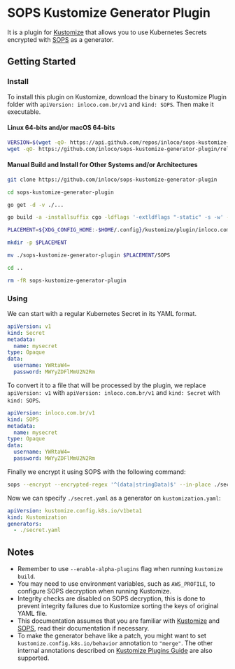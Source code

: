 # SOPS Kustomize Generator Plugin

It is a plugin for [Kustomize](https://github.com/kubernetes-sigs/kustomize) that allows you to use Kubernetes Secrets encrypted with [SOPS](https://github.com/mozilla/sops) as a generator.

## Getting Started

### Install

To install this plugin on Kustomize, download the binary to Kustomize Plugin folder with `apiVersion: inloco.com.br/v1` and `kind: SOPS`. Then make it executable.

#### Linux 64-bits and/or macOS 64-bits

```bash
VERSION=$(wget -qO- https://api.github.com/repos/inloco/sops-kustomize-generator-plugin/releases/latest | jq -r '.tag_name')
wget -qO- https://github.com/inloco/sops-kustomize-generator-plugin/releases/download/${VERSION}/install.sh | sh
```

#### Manual Build and Install for Other Systems and/or Architectures

```bash
git clone https://github.com/inloco/sops-kustomize-generator-plugin

cd sops-kustomize-generator-plugin

go get -d -v ./...

go build -a -installsuffix cgo -ldflags '-extldflags "-static" -s -w' -tags netgo -v ./...

PLACEMENT=${XDG_CONFIG_HOME:-$HOME/.config}/kustomize/plugin/inloco.com.br/v1/sops

mkdir -p $PLACEMENT

mv ./sops-kustomize-generator-plugin $PLACEMENT/SOPS

cd ..

rm -fR sops-kustomize-generator-plugin
```

### Using

We can start with a regular Kubernetes Secret in its YAML format.

```yaml
apiVersion: v1
kind: Secret
metadata:
  name: mysecret
type: Opaque
data:
  username: YWRtaW4=
  password: MWYyZDFlMmU2N2Rm
```

To convert it to a file that will be processed by the plugin, we replace `apiVersion: v1` with `apiVersion: inloco.com.br/v1` and `kind: Secret` with `kind: SOPS`.

```yaml
apiVersion: inloco.com.br/v1
kind: SOPS
metadata:
  name: mysecret
type: Opaque
data:
  username: YWRtaW4=
  password: MWYyZDFlMmU2N2Rm
```

Finally we encrypt it using SOPS with the following command:

```bash
sops --encrypt --encrypted-regex '^(data|stringData)$' --in-place ./secret.yaml
```

Now we can specify `./secret.yaml` as a generator on `kustomization.yaml`:

```yaml
apiVersion: kustomize.config.k8s.io/v1beta1
kind: Kustomization
generators:
  - ./secret.yaml
```

## Notes

- Remember to use `--enable-alpha-plugins` flag when running `kustomize build`.
- You may need to use environment variables, such as `AWS_PROFILE`, to configure SOPS decryption when running Kustomize.
- Integrity checks are disabled on SOPS decryption, this is done to prevent integrity failures due to Kustomize sorting the keys of original YAML file.
- This documentation assumes that you are familiar with [Kustomize](https://github.com/kubernetes-sigs/kustomize) and [SOPS](https://github.com/mozilla/sops), read their documentation if necessary.
- To make the generator behave like a patch, you might want to set `kustomize.config.k8s.io/behavior` annotation to `"merge"`. The other internal annotations described on [Kustomize Plugins Guide](https://kubernetes-sigs.github.io/kustomize/guides/plugins/#generator-options) are also supported.
